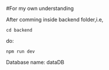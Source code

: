 #For my own understanding

After comming inside backend folder,i.e,
```
cd backend
```
do:
```
npm run dev
```

Database name: dataDB
